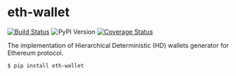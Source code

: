 # eth-wallet

[![Build Status](https://travis-ci.org/meherett/eth-wallet.svg?branch=master)](https://travis-ci.org/meherett/eth-wallet)
![PyPI Version](https://img.shields.io/pypi/v/eth-wallet.svg?color=blue)
[![Coverage Status](https://coveralls.io/repos/github/meherett/eth-wallet/badge.svg?branch=master)](https://coveralls.io/github/meherett/eth-wallet?branch=master)

The implementation of Hierarchical Deterministic (HD) wallets generator for Ethereum protocol.

```
$ pip install eth-wallet
```
